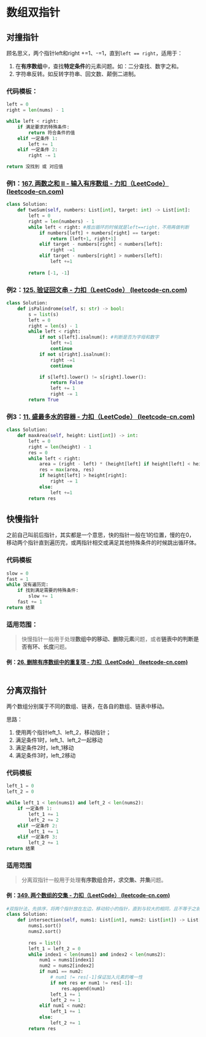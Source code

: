 # 数组双指针

## 对撞指针

顾名思义，两个指针left和right +=1、-=1，直到`left == right`，适用于：

1. 在**有序数组**中，查找**特定条件**的元素问题。如：二分查找、数字之和。
2. 字符串反转。如反转字符串、回文数、颠倒二进制。

### 代码模板：

```python
left = 0 
right = len(nums) - 1

while left < right:
    if 满足要求的特殊条件:
        return 符合条件的值 
    elif 一定条件 1:
        left += 1
    elif 一定条件 2:
        right -= 1

return 没找到 或 对应值
```



### 例1：[167. 两数之和 II - 输入有序数组 - 力扣（LeetCode） (leetcode-cn.com)](https://leetcode-cn.com/problems/two-sum-ii-input-array-is-sorted/submissions/)

```python
class Solution:
    def twoSum(self, numbers: List[int], target: int) -> List[int]:
        left = 0
        right = len(numbers) - 1
        while left < right: #推出循环的时候就是left==right，不用再做判断
            if numbers[left] + numbers[right] == target:
                return [left+1, right+1]
            elif target - numbers[right] < numbers[left]:
                right -=1
            elif target - numbers[right] > numbers[left]:
                left +=1
            
        return [-1, -1]
```

### 例2：[125. 验证回文串 - 力扣（LeetCode） (leetcode-cn.com)](https://leetcode-cn.com/problems/valid-palindrome/submissions/)

```python
class Solution:
    def isPalindrome(self, s: str) -> bool:
        s = list(s)
        left = 0
        right = len(s) - 1
        while left < right:
            if not s[left].isalnum(): #判断是否为字母和数字
                left +=1
                continue
            if not s[right].isalnum():
                right -=1
                continue

            if s[left].lower() != s[right].lower():
                return False
                left += 1
                right -= 1
        return True
```

### 例3：[11. 盛最多水的容器 - 力扣（LeetCode） (leetcode-cn.com)](https://leetcode-cn.com/problems/container-with-most-water/submissions/)

```python
class Solution:
    def maxArea(self, height: List[int]) -> int:
        left = 0
        right = len(height) - 1
        res = 0
        while left < right:
            area = (right - left) * (height[left] if height[left] < height[right] else height[right])
            res = max(area, res) 
            if height[left] > height[right]:
                right -= 1
            else:
                left +=1
        return res
```

## 快慢指针

之前自己叫前后指针，其实都是一个意思，快的指针一般在1的位置，慢的在0，移动两个指针直到遍历完，或两指针相交或满足其他特殊条件的时候跳出循环体。

### 代码模板

```python
slow = 0
fast = 1
while 没有遍历完:
    if 找到满足需要的特殊条件:
        slow += 1
    fast += 1
return 结果
```

### 适用范围：

> 快慢指针一般用于处理**数组中的移动、删除元素**问题，或者**链表中的判断是否有环、长度**问题。

#### 例：[26. 删除有序数组中的重复项 - 力扣（LeetCode） (leetcode-cn.com)](https://leetcode-cn.com/problems/remove-duplicates-from-sorted-array/)

```python

```



## 分离双指针

两个数组分别属于不同的数组、链表，在各自的数组、链表中移动。

思路：

1. 使用两个指针left_1、left_2，移动指针；
2. 满足条件1时，left_1、left_2一起移动
3. 满足条件2时，left_1移动
4. 满足条件3时，left_2移动

### 代码模板

```python
left_1 = 0
left_2 = 0

while left_1 < len(nums1) and left_2 < len(nums2):
    if 一定条件 1:
        left_1 += 1
        left_2 += 2
    elif 一定条件 2:
        left_1 += 1
    elif 一定条件 3:
        left_2 += 1
return 结果
```

### 适用范围

> 分离双指针一般用于处理**有序数组合并，求交集、并集**问题。

#### 例：[349. 两个数组的交集 - 力扣（LeetCode） (leetcode-cn.com)](https://leetcode-cn.com/problems/intersection-of-two-arrays/)

```python
#双指针法，先排序，将两个指针放在左边，移动较小的指针，直到与较大的相同，且不等于之前添加到数组的数，就放进数组res并记录为变量ans，并移动指针，直到遍历结束。
class Solution:
    def intersection(self, nums1: List[int], nums2: List[int]) -> List[int]:
        nums1.sort()
        nums2.sort()
        
        res = list()
        left_1 = left_2 = 0
        while index1 < len(nums1) and index2 < len(nums2):
            num1 = nums1[index1]
            num2 = nums2[index2]
            if num1 == num2:
                # num1 != res[-1]保证加入元素的唯一性
                if not res or num1 != res[-1]:
                    res.append(num1)
                left_1 += 1
                left_2 += 1
            elif num1 < num2:
                left_1 += 1
            else:
                left_2 += 1
        return res
```

